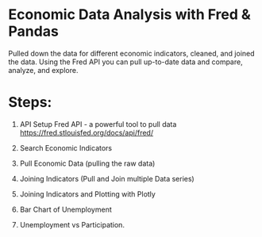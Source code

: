 # Economic Data Analysis with Fred & Pandas

Pulled down the data for different economic indicators, cleaned, and joined the data. 
Using the Fred API you can pull up-to-date data and compare, analyze, and explore.

# Steps:

1. API Setup
Fred API - a powerful tool to pull data 
https://fred.stlouisfed.org/docs/api/fred/

2. Search Economic Indicators 
3. Pull Economic Data (pulling the raw data)
4. Joining Indicators (Pull and Join multiple Data series)
5. Joining Indicators and Plotting with Plotly
6. Bar Chart of Unemployment
7. Unemployment vs Participation.





